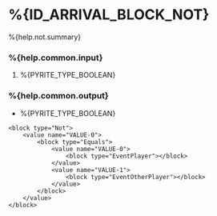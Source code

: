 # %{ID_ARRIVAL_BLOCK_NOT}

%{help.not.summary}

### %{help.common.input}

1. %{PYRITE_TYPE_BOOLEAN}

### %{help.common.output}

-   %{PYRITE_TYPE_BOOLEAN}

```
<block type="Not">
    <value name="VALUE-0">
        <block type="Equals">
            <value name="VALUE-0">
                <block type="EventPlayer"></block>
            </value>
            <value name="VALUE-1">
                <block type="EventOtherPlayer"></block>
            </value>
        </block>
    </value>
</block>
```